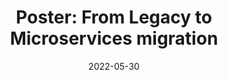 ---
title: "Poster: From Legacy to Microservices migration"
venue: "Consortium for Software Engineering Research Spring Meeting, Montréal, Canada"
date: 2022-05-30
discription: "Presenting a poster"
---